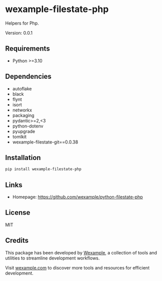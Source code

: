 # wexample-filestate-php

Helpers for Php.

Version: 0.0.1

## Requirements

- Python >=3.10

## Dependencies

- autoflake
- black
- flynt
- isort
- networkx
- packaging
- pydantic>=2,<3
- python-dotenv
- pyupgrade
- tomlkit
- wexample-filestate-git==0.0.38

## Installation

```bash
pip install wexample-filestate-php
```

## Links

- Homepage: https://github.com/wexample/python-filestate-php

## License

MIT
## Credits

This package has been developed by [Wexample](https://wexample.com), a collection of tools and utilities to streamline development workflows.

Visit [wexample.com](https://wexample.com) to discover more tools and resources for efficient development.